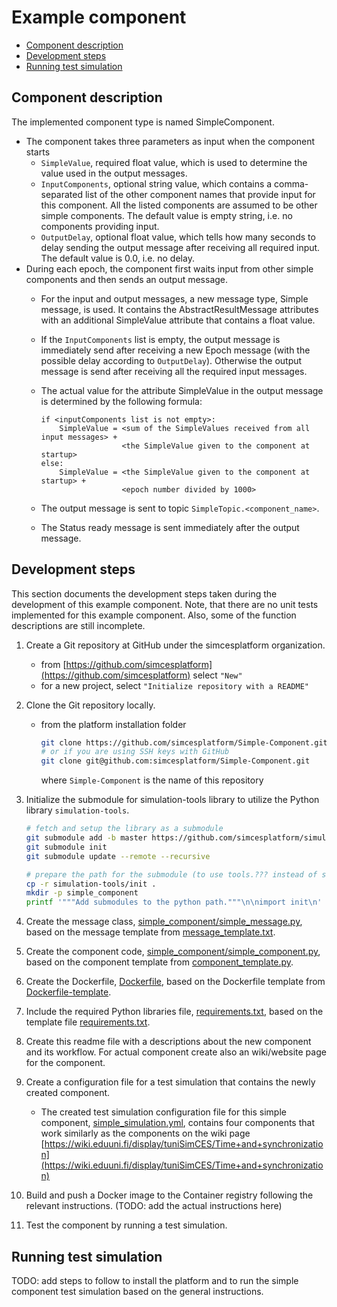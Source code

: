 # Example component

<!-- no toc -->
- [Component description](#component-description)
- [Development steps](#development-steps)
- [Running test simulation](#running-test-simulation)

## Component description

The implemented component type is named SimpleComponent.

- The component takes three parameters as input when the component starts
    - `SimpleValue`, required float value, which is used to determine the value used in the output messages.
    - `InputComponents`, optional string value, which contains a comma-separated list of the other component names that provide input for this component. All the listed components are assumed to be other simple components. The default value is empty string, i.e. no components providing input.
    - `OutputDelay`, optional float value, which tells how many seconds to delay sending the output message after receiving all required input. The default value is 0.0, i.e. no delay.
- During each epoch, the component first waits input from other simple components and then sends an output message.
    - For the input and output messages, a new message type, Simple message, is used. It contains the AbstractResultMessage attributes with an additional SimpleValue attribute that contains a float value.
    - If the `InputComponents` list is empty, the output message is immediately send after receiving a new Epoch message (with the possible delay according to `OutputDelay`). Otherwise the output message is send after receiving all the required input messages.
    - The actual value for the attribute SimpleValue in the output message is determined by the following formula:

        ```text
        if <inputComponents list is not empty>:
            SimpleValue = <sum of the SimpleValues received from all input messages> +
                          <the SimpleValue given to the component at startup>
        else:
            SimpleValue = <the SimpleValue given to the component at startup> +
                          <epoch number divided by 1000>
       ```

    - The output message is sent to topic `SimpleTopic.<component_name>`.
    - The Status ready message is sent immediately after the output message.

## Development steps

This section documents the development steps taken during the development of this example component.
Note, that there are no unit tests implemented for this example component. Also, some of the function descriptions are still incomplete.

1. Create a Git repository at GitHub under the simcesplatform organization.
    - from [https://github.com/simcesplatform](https://github.com/simcesplatform) select `"New"`
    - for a new project, select `"Initialize repository with a README"`
2. Clone the Git repository locally.
    - from the platform installation folder

        ```bash
        git clone https://github.com/simcesplatform/Simple-Component.git
        # or if you are using SSH keys with GitHub
        git clone git@github.com:simcesplatform/Simple-Component.git
        ```

        where `Simple-Component` is the name of this repository

3. Initialize the submodule for simulation-tools library to utilize the Python library `simulation-tools`.

    ```bash
    # fetch and setup the library as a submodule
    git submodule add -b master https://github.com/simcesplatform/simulation-tools.git
    git submodule init
    git submodule update --remote --recursive

    # prepare the path for the submodule (to use tools.??? instead of simulation_tools.tools.???)
    cp -r simulation-tools/init .
    mkdir -p simple_component
    printf '"""Add submodules to the python path."""\n\nimport init\n' > simple_component/__init__.py
    ```

4. Create the message class, [simple_component/simple_message.py](simple_component/simple_message.py), based on the message template from [message_template.txt](https://github.com/simcesplatform/simulation-tools/blob/master/message_template.txt).
5. Create the component code, [simple_component/simple_component.py](simple_component/simple_component.py), based on the component template from [component_template.py](https://github.com/simcesplatform/simulation-tools/blob/master/examples/component_template.py).
6. Create the Dockerfile, [Dockerfile](Dockerfile), based on the Dockerfile template from [Dockerfile-template](https://github.com/simcesplatform/platform-manager/blob/master/instructions/Dockerfile-template).
7. Include the required Python libraries file, [requirements.txt](requirements.txt), based on the template file [requirements.txt](https://github.com/simcesplatform/platform-manager/blob/master/instructions/requirements.txt).
8. Create this readme file with a descriptions about the new component and its workflow. For actual component create also an wiki/website page for the component.
9. Create a configuration file for a test simulation that contains the newly created component.
    - The created test simulation configuration file for this simple component, [simple_simulation.yml](simple_simulation.yml), contains four components that work similarly as the components on the wiki page [https://wiki.eduuni.fi/display/tuniSimCES/Time+and+synchronization](https://wiki.eduuni.fi/display/tuniSimCES/Time+and+synchronization)
10. Build and push a Docker image to the Container registry following the relevant instructions. (TODO: add the actual instructions here)
11. Test the component by running a test simulation.

## Running test simulation

TODO: add steps to follow to install the platform and to run the simple component test simulation based on the general instructions.
<!--
Follow the instruction steps from [https://wiki.eduuni.fi/display/tuniSimCES/Running+a+simulation#Runningasimulation-Preparationsforanewsimulation](https://wiki.eduuni.fi/display/tuniSimCES/Running+a+simulation#Runningasimulation-Preparationsforanewsimulation).

1. Install the simple component code

    ```bash
    git -c http.sslVerify=false clone --recursive https://git.ain.rd.tut.fi/procemplus/simple-component.git
    ```

2. Add the simple component to the `docker-compose-domain-build.yml` file in the `platform-manager/build/domain` folder. The context path is given here as a relative path from the `platform_manager/build/domain` folder.

    ```yaml
    simple-component:
        image: simple-component:0.1
        build:
            context: ../../../simple-component
            dockerfile: Dockerfile
    ```

3. Build the Docker images for the domain components including the newly added simple component by using the following command from the `platform-manager` folder.

    ```bash
    source platform_domain_setup.sh
    ```

4. Add `SimpleComponent` section to the `supported_components_domain.json`file in the `platform-manager`folder.

    ```json
    "SimpleComponent":
    {
        "Type": "dynamic",
        "Description": "Simple component",
        "DockerImage": "simple-component:0.1",
        "Attributes":
        {
            "SimpleValue":
            {
                "Environment": "SIMPLE_VALUE",
                "Optional": false
            },
            "InputComponents":
            {
                "Environment": "INPUT_COMPONENTS",
                "Optional": true,
                "Default": ""
            },
            "OutputDelay":
            {
                "Environment": "OUTPUT_DELAY",
                "Optional": true,
                "Default": 0.0
            }
        }
    }
    ```

5. Update Platform manager Docker image to include the new component type  by using the following command from the `platform-manager` folder.

    ```bash
    source platform_core_setup.sh
    ```

6. Copy the simulation configuration file to the `platform-component` folder by using the following command from the `platform-manager` folder.

    ```bash
    cp ../simple-component/simple_simulation.yml .
    ```

7. Run the test simulation by using the following commands from the `platform-manager` folder.

    ```bash
    source start_simulation.sh simple_simulation.yml
    ```
-->
